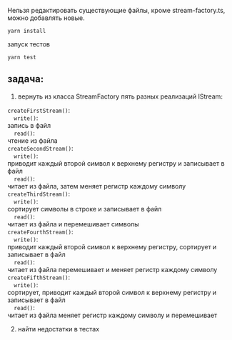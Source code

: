Нельзя редактировать существующие файлы, кроме stream-factory.ts, можно добавлять новые.

`yarn install`

запуск тестов

`yarn test`

## задача:

1. вернуть из класса StreamFactory пять разных реализаций IStream:

`createFirstStream()`:<br>
`  write()`:<br>
запись в файл<br>
`  read()`:<br>
чтение из файла<br>
`createSecondStream()`:<br>
`  write()`:<br>
приводит каждый второй символ к верхнему регистру и записывает в файл<br>
`  read()`:<br>
читает из файла, затем меняет регистр каждому символу<br>
`createThirdStream()`:<br>
`  write()`:<br>
сортирует символы в строке и записывает в файл<br>
`  read()`:<br>
читает из файла и перемешивает символы<br>
`createFourthStream()`:<br>
`  write()`:<br>
приводит каждый второй символ к верхнему регистру, сортирует и записывает в файл<br>
`  read()`:<br>
читает из файла перемешивает и меняет регистр каждому символу<br>
`createFifthStream()`:<br>
`  write()`:<br>
сортирует, приводит каждый второй символ к верхнему регистру и записывает в файл<br>
`  read()`:<br>
читает из файла меняет регистр каждому символу и перемешивает

2. найти недостатки в тестах